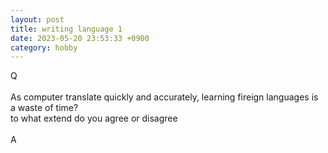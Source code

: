 ```yaml
---
layout: post
title: writing language 1
date: 2023-05-20 23:53:33 +0900
category: hobby
---
```

Q
<br/>
<br/>
As computer translate quickly and accurately, learning fireign languages is a waste of time?
<br/>
to what extend do you agree or disagree
<br/>
<br/>
A

